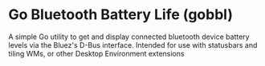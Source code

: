 # Go Bluetooth Battery Life (gobbl)

A simple Go utility to get and display connected bluetooth device battery levels via the Bluez's D-Bus interface. Intended for use with statusbars and tiling WMs, or other Desktop Environment extensions